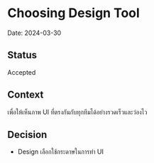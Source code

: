 # Choosing Design Tool

Date: 2024-03-30

## Status

Accepted

## Context

เพื่อให้เห็นภาพ UI ที่ตรงกันกับทุกทีมได้อย่างรวดเร็วและว่องไว 

## Decision

- Design เลือกใช้กระดาษในการทำ UI
